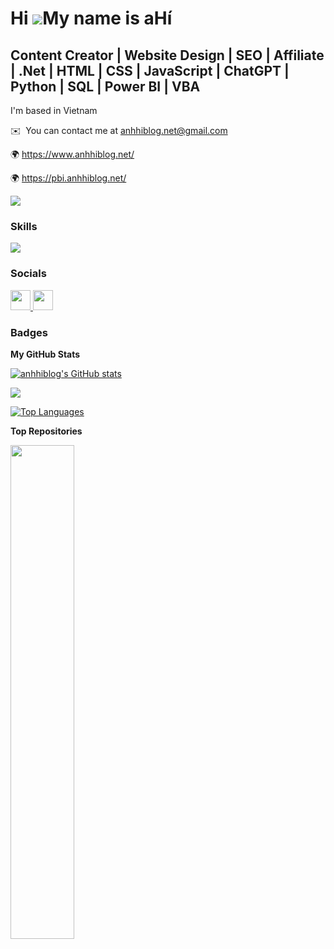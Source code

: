 Hi ![](https://user-images.githubusercontent.com/18350557/176309783-0785949b-9127-417c-8b55-ab5a4333674e.gif)My name is aHí
===========================================================================================================================

Content Creator | Website Design | SEO | Affiliate | .Net | HTML | CSS | JavaScript | ChatGPT | Python | SQL | Power BI | VBA
----------------------------------------------------------------------------------------------------------------------------

I'm based in Vietnam

✉️  You can contact me at [anhhiblog.net@gmail.com](mailto:anhhiblog.net@gmail.com)

🌍 https://www.anhhiblog.net/

🌍 https://pbi.anhhiblog.net/

<a href="https://www.github.com/anhhiblog" target="_blank" rel="noreferrer"><img src="https://img.shields.io/github/followers/anhhiblog?logo=github&style=for-the-badge&color=0891b2&labelColor=1c1917" /></a>

### Skills
<p align="left">
<img src="https://github.com/anhhiblog/ahi/blob/main/image/Skills_Animation_White.gif" />
</p>

### Socials
<p align="left">
                      <a href="https://www.facebook.com/anhhiblog" target="_blank" rel="noreferrer">
                    <picture>
                    <source media="(prefers-color-scheme: dark)" srcset="https://raw.githubusercontent.com/danielcranney/readme-generator/main/public/icons/socials/facebook-dark.svg" />
                    <source media="(prefers-color-scheme: light)" srcset="https://raw.githubusercontent.com/danielcranney/readme-generator/main/public/icons/socials/facebook.svg" />
                    <img src="https://raw.githubusercontent.com/danielcranney/readme-generator/main/public/icons/socials/facebook.svg" width="32" height="32" />
                    </picture>
                    </a>
                      <a href="https://www.github.com/anhhiblog" target="_blank" rel="noreferrer">
                    <picture>
                    <source media="(prefers-color-scheme: dark)" srcset="https://raw.githubusercontent.com/danielcranney/readme-generator/main/public/icons/socials/github-dark.svg" />
                    <source media="(prefers-color-scheme: light)" srcset="https://raw.githubusercontent.com/danielcranney/readme-generator/main/public/icons/socials/github.svg" />
                    <img src="https://raw.githubusercontent.com/danielcranney/readme-generator/main/public/icons/socials/github.svg" width="32" height="32" />
                    </picture>
                    </a></p>
                    
### Badges<b>
My GitHub Stats</b>

<a href="http://www.github.com/anhhiblog"><img src="https://github-readme-stats.vercel.app/api?username=anhhiblog&show_icons=true&hide=&count_private=true&title_color=0891b2&text_color=ffffff&icon_color=0891b2&bg_color=1c1917&hide_border=true&show_icons=true" alt="anhhiblog's GitHub stats" /></a>

<a href="http://www.github.com/anhhiblog"><img src="https://github-readme-streak-stats.herokuapp.com/?user=anhhiblog&stroke=ffffff&background=1c1917&ring=0891b2&fire=0891b2&currStreakNum=ffffff&currStreakLabel=0891b2&sideNums=ffffff&sideLabels=ffffff&dates=ffffff&hide_border=true" /></a>
                  
<a href="https://github.com/anhhiblog" align="left"><img src="https://github-readme-stats.vercel.app/api/top-langs/?username=anhhiblog&langs_count=10&title_color=0891b2&text_color=ffffff&icon_color=0891b2&bg_color=1c1917&hide_border=true&locale=en&custom_title=Top%20%Languages" alt="Top Languages" /></a><b>
                    
Top Repositories</b><div width="100%" align="center"><a href="https://github.com/anhhiblog/Get-Computer-Information" align="left"><img align="left" width="45%" src="https://github-readme-stats.vercel.app/api/pin/?username=anhhiblog&repo=Get-Computer-Information&title_color=0891b2&text_color=ffffff&icon_color=0891b2&bg_color=1c1917&hide_border=true&locale=en" /></a></div><br /><br /><br /><br /><br /><br /><br />
